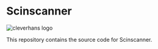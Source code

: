# Scinscanner


<img src="https://github.com/tensorflow/cleverhans/blob/master/assets/logo.png?raw=true" alt="cleverhans logo">


This repository contains the source code for Scinscanner.
